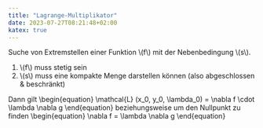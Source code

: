 ```yaml
---
title: "Lagrange-Multiplikator"
date: 2023-07-27T08:21:48+02:00
katex: true
---
```


Suche von Extremstellen einer Funktion \\(f\\) mit der Nebenbedingung \\(s\\).
1. \\(f\\) muss stetig sein
2. \\(s\\) muss eine kompakte Menge darstellen können (also abgeschlossen & beschränkt)

Dann gilt
\begin{equation}
\mathcal{L} (x_0, y_0, \lambda_0) = \nabla f \cdot \lambda \nabla g
\end{equation}
beziehungsweise um den Nullpunkt zu finden
\begin{equation}
\nabla f = \lambda \nabla g
\end{equation}